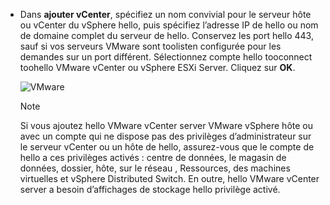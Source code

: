 * Dans **ajouter vCenter**, spécifiez un nom convivial pour le serveur hôte ou vCenter du vSphere hello, puis spécifiez l’adresse IP de hello ou nom de domaine complet du serveur de hello. Conservez les port hello 443, sauf si vos serveurs VMware sont toolisten configurée pour les demandes sur un port différent. Sélectionnez compte hello tooconnect toohello VMware vCenter ou vSphere ESXi Server. Cliquez sur **OK**.

    ![VMware](./media/site-recovery-add-vcenter/vmware-server.png)

   > [!NOTE]
   > Si vous ajoutez hello VMware vCenter server VMware vSphere hôte ou avec un compte qui ne dispose pas des privilèges d’administrateur sur le serveur vCenter ou un hôte de hello, assurez-vous que le compte de hello a ces privilèges activés : centre de données, le magasin de données, dossier, hôte, sur le réseau , Ressources, des machines virtuelles et vSphere Distributed Switch. En outre, hello VMware vCenter server a besoin d’affichages de stockage hello privilège activé.
